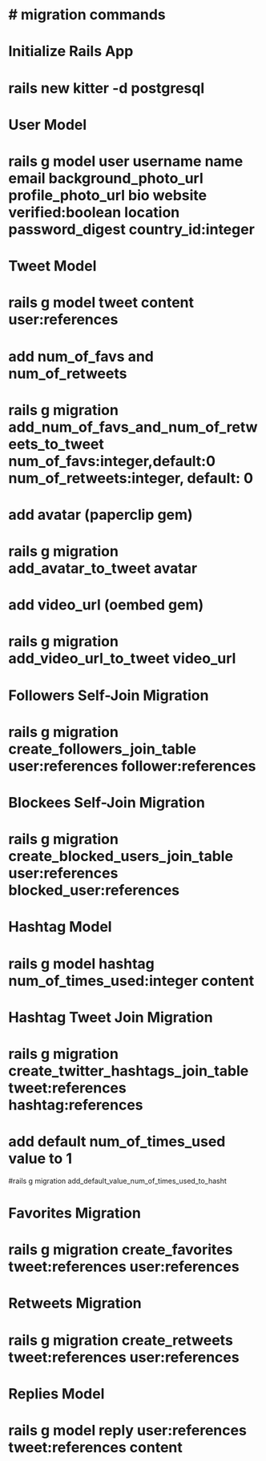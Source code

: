 # # migration commands

# Initialize Rails App
# rails new kitter -d postgresql

# User Model
# rails g model user username name email background_photo_url profile_photo_url bio website verified:boolean location password_digest country_id:integer

# Tweet Model
# rails g model tweet content user:references
# add num_of_favs and num_of_retweets
# rails g migration add_num_of_favs_and_num_of_retweets_to_tweet num_of_favs:integer,default:0 num_of_retweets:integer, default: 0
# add avatar (paperclip gem)
# rails g migration add_avatar_to_tweet avatar
# add video_url (oembed gem)
# rails g migration add_video_url_to_tweet video_url

# Followers Self-Join Migration
# rails g migration create_followers_join_table user:references follower:references

# Blockees Self-Join Migration
# rails g migration create_blocked_users_join_table user:references blocked_user:references

# Hashtag Model
# rails g model hashtag num_of_times_used:integer content

# Hashtag Tweet Join Migration
# rails g migration create_twitter_hashtags_join_table tweet:references hashtag:references
# add default num_of_times_used value to 1
#rails g migration add_default_value_num_of_times_used_to_hasht


# Favorites Migration
# rails g migration create_favorites tweet:references user:references

# Retweets Migration
# rails g migration create_retweets tweet:references user:references

# Replies Model
# rails g model reply user:references tweet:references content
